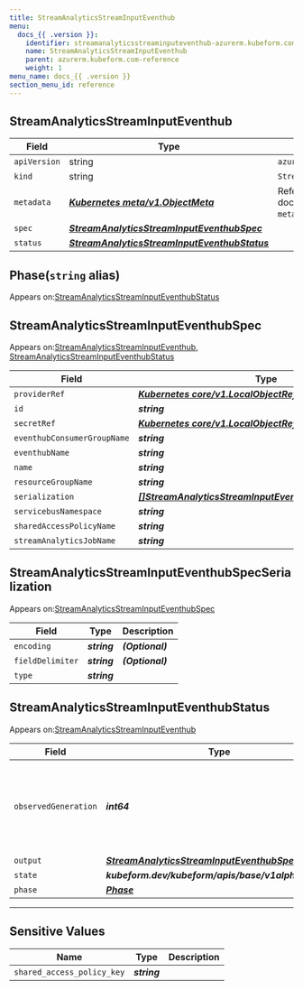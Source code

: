 ```yaml
---
title: StreamAnalyticsStreamInputEventhub
menu:
  docs_{{ .version }}:
    identifier: streamanalyticsstreaminputeventhub-azurerm.kubeform.com
    name: StreamAnalyticsStreamInputEventhub
    parent: azurerm.kubeform.com-reference
    weight: 1
menu_name: docs_{{ .version }}
section_menu_id: reference
---
```


## StreamAnalyticsStreamInputEventhub
| Field | Type | Description |
| ------ | ----- | ----------- |
| `apiVersion` | string | `azurerm.kubeform.com/v1alpha1` |
|    `kind` | string | `StreamAnalyticsStreamInputEventhub` |
| `metadata` | ***[Kubernetes meta/v1.ObjectMeta](https://v1-18.docs.kubernetes.io/docs/reference/generated/kubernetes-api/v1.18/#objectmeta-v1-meta)***|Refer to the Kubernetes API documentation for the fields of the `metadata` field.|
| `spec` | ***[StreamAnalyticsStreamInputEventhubSpec](#streamanalyticsstreaminputeventhubspec)***||
| `status` | ***[StreamAnalyticsStreamInputEventhubStatus](#streamanalyticsstreaminputeventhubstatus)***||
## Phase(`string` alias)

Appears on:[StreamAnalyticsStreamInputEventhubStatus](#streamanalyticsstreaminputeventhubstatus)

## StreamAnalyticsStreamInputEventhubSpec

Appears on:[StreamAnalyticsStreamInputEventhub](#streamanalyticsstreaminputeventhub), [StreamAnalyticsStreamInputEventhubStatus](#streamanalyticsstreaminputeventhubstatus)

| Field | Type | Description |
| ------ | ----- | ----------- |
| `providerRef` | ***[Kubernetes core/v1.LocalObjectReference](https://v1-18.docs.kubernetes.io/docs/reference/generated/kubernetes-api/v1.18/#localobjectreference-v1-core)***||
| `id` | ***string***||
| `secretRef` | ***[Kubernetes core/v1.LocalObjectReference](https://v1-18.docs.kubernetes.io/docs/reference/generated/kubernetes-api/v1.18/#localobjectreference-v1-core)***||
| `eventhubConsumerGroupName` | ***string***||
| `eventhubName` | ***string***||
| `name` | ***string***||
| `resourceGroupName` | ***string***||
| `serialization` | ***[[]StreamAnalyticsStreamInputEventhubSpecSerialization](#streamanalyticsstreaminputeventhubspecserialization)***||
| `servicebusNamespace` | ***string***||
| `sharedAccessPolicyName` | ***string***||
| `streamAnalyticsJobName` | ***string***||
## StreamAnalyticsStreamInputEventhubSpecSerialization

Appears on:[StreamAnalyticsStreamInputEventhubSpec](#streamanalyticsstreaminputeventhubspec)

| Field | Type | Description |
| ------ | ----- | ----------- |
| `encoding` | ***string***| ***(Optional)*** |
| `fieldDelimiter` | ***string***| ***(Optional)*** |
| `type` | ***string***||
## StreamAnalyticsStreamInputEventhubStatus

Appears on:[StreamAnalyticsStreamInputEventhub](#streamanalyticsstreaminputeventhub)

| Field | Type | Description |
| ------ | ----- | ----------- |
| `observedGeneration` | ***int64***| ***(Optional)*** Resource generation, which is updated on mutation by the API Server.|
| `output` | ***[StreamAnalyticsStreamInputEventhubSpec](#streamanalyticsstreaminputeventhubspec)***| ***(Optional)*** |
| `state` | ***kubeform.dev/kubeform/apis/base/v1alpha1.State***| ***(Optional)*** |
| `phase` | ***[Phase](#phase)***| ***(Optional)*** |
---
## Sensitive Values
| Name | Type | Description |
|------|------|-------------|
| `shared_access_policy_key` | ***string*** ||
